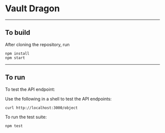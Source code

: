 # Vault Dragon

---

## To build

After cloning the repository, run

```
npm install
npm start
```

---

## To run

To test the API endpoint:

Use the following in a shell to test the API endpoints:

```
curl http://localhost:3000/object
```

To run the test suite:

```
npm test
```
